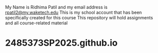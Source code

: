 My Name is Ridhima Patil and my email address is rpatil2@my.waketech.edu
This is my school account that has been specifically created for this course
This repository will hold assignments and all course-related material
# 2485373SP2025.github.io